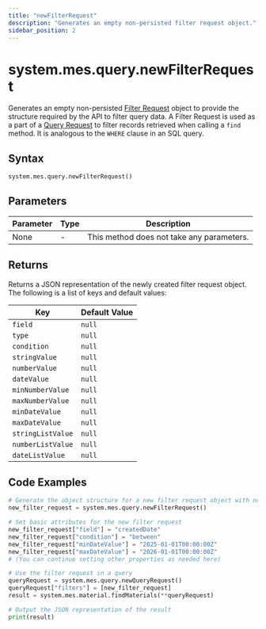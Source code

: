 ```yaml
---
title: "newFilterRequest"
description: "Generates an empty non-persisted filter request object."
sidebar_position: 2
---
```


# system.mes.query.newFilterRequest

Generates an empty non-persisted [Filter Request](./new-filter-request) object to provide the structure required by the API
to filter query data. A Filter Request is used as a part of a [Query Request](./new-query-request) to filter records retrieved when calling a 
`find` method. It is analogous to the `WHERE` clause in an SQL query.

## Syntax

```python
system.mes.query.newFilterRequest()
```

## Parameters

| Parameter | Type | Description                               |
| --------- | ---- | ----------------------------------------- |
| None      | -    | This method does not take any parameters. |

## Returns

Returns a JSON representation of the newly created filter request object. The following is a list of keys and default values:

| Key               | Default Value |
| ----------------- | ------------- |
| `field`           | `null`        |
| `type`            | `null`        |
| `condition`       | `null`        |
| `stringValue`     | `null`        |
| `numberValue`     | `null`        |
| `dateValue`       | `null`        |
| `minNumberValue`  | `null`        |
| `maxNumberValue`  | `null`        |
| `minDateValue`    | `null`        |
| `maxDateValue`    | `null`        |
| `stringListValue` | `null`        |
| `numberListValue` | `null`        |
| `dateListValue`   | `null`        |

## Code Examples

```python
# Generate the object structure for a new filter request object with no initial arguments
new_filter_request = system.mes.query.newFilterRequest()

# Set basic attributes for the new filter request
new_filter_request["field"] = "createdDate"
new_filter_request["condition"] = "between"
new_filter_request["minDateValue"] = "2025-01-01T00:00:00Z"
new_filter_request["maxDateValue"] = "2026-01-01T00:00:00Z"
# (You can continue setting other properties as needed here)

# Use the filter request in a query
queryRequest = system.mes.query.newQueryRequest()
queryRequest["filters"] = [new_filter_request]
result = system.mes.material.findMaterials(**queryRequest)

# Output the JSON representation of the result
print(result)
```
